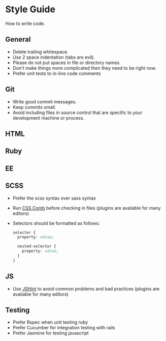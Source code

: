 Style Guide
==============

How to write code.


General
-------

* Delete trailing whitespace.
* Use 2 space indentation (tabs are evil).
* Please do not put spaces in file or directory names.
* Don't make things more complicated then they need to be right now.
* Prefer unit tests to in-line code comments

Git
-------
* Write good commit messages.
* Keep commits small.
* Avoid including files in source control that are specific to your development machine or process.



HTML
-------




Ruby
-------




EE
-------




SCSS
-------
* Prefer the scss syntax over sass syntax
* Run [CSS Comb](http://csscomb.com) before checking in files (plugins are available for many editors)

* Selectors should be formatted as follows:
  ```css
  selector {
    property: value;

    nested-selector {
      property: value;
    }
  }
  ```

JS
-------
* Use [JSHint](http://jshint.com) to avoid common problems and bad practices (plugins are available for many editors)


Testing
-------
* Prefer Rspec when unit testing ruby
* Prefer Cucumber for integration testing with rails
* Prefer Jasmine for testing javascript

